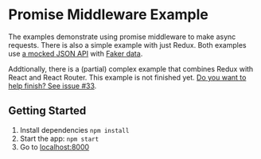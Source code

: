 # Promise Middleware Example

The examples demonstrate using promise middleware to make async requests. There is also a simple example with just Redux. Both examples use [a mocked JSON API](https://github.com/typicode/json-server) with [Faker data](https://github.com/marak/Faker.js/).

Addtionally, there is a (partial) complex example that combines Redux with React and React Router. This example is not finished yet. [Do you want to help finish? See issue #33](https://github.com/pburtchaell/redux-promise-middleware/issues/33).

## Getting Started

1. Install dependencies `npm install`
2. Start the app: `npm start`
3. Go to [localhost:8000](http://localhost:8000)
